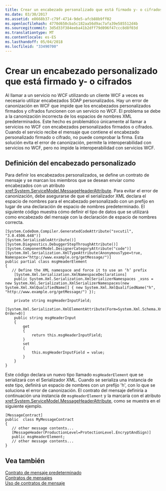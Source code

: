```yaml
---
title: Crear un encabezado personalizado que está firmado y- o cifrados
ms.date: 03/30/2017
ms.assetid: e8668b37-c79f-4714-9de5-afcb88b9ff02
ms.openlocfilehash: 4770d650cba5c182aa56d9ac7afa39e585512d4b
ms.sourcegitcommit: 3d5d33f384eeba41b2dff79d096f47ccc8d8f03d
ms.translationtype: MT
ms.contentlocale: es-ES
ms.lasthandoff: 05/04/2018
ms.locfileid: "33490700"
---
```

# <a name="creating-a-custom-header-that-is-signed-and-or-encrypted"></a>Crear un encabezado personalizado que está firmado y- o cifrados
Al llamar a un servicio no WCF utilizando un cliente WCF a veces es necesario utilizar encabezados SOAP personalizados. Hay un error de canonización en WCF que impide que los encabezados personalizados firmados y cifrados funcionen con un servicio no WCF. El problema se debe a la canonización incorrecta de los espacios de nombres XML predeterminados. Este hecho es problemático únicamente al llamar a servicios no WCF con encabezados personalizados firmados o cifrados.  Cuando el servicio recibe el mensaje que contiene el encabezado personalizado firmado o cifrado, no puede comprobar la firma. Esta solución evita el error de canonización, permite la interoperabilidad con servicios no WCF, pero no impide la interoperabilidad con servicios WCF.  
  
## <a name="defining-the-custom-header"></a>Definición del encabezado personalizado  
 Para definir los encabezados personalizados, se define un contrato de mensaje y se marcan los miembros que se desean enviar como encabezados con un atributo <xref:System.ServiceModel.MessageHeaderAttribute>. Para evitar el error de canonización, debe asegurarse de que el serializador XML declara el espacio de nombres para el encabezado personalizado con un prefijo en lugar de una declaración de espacio de nombres predeterminado. El siguiente código muestra cómo definir el tipo de datos que se utilizará como encabezado del mensaje con la declaración de espacio de nombres correcta.  
  
```  
[System.CodeDom.Compiler.GeneratedCodeAttribute("svcutil", "3.0.4506.648")]  
[System.SerializableAttribute()]  
[System.Diagnostics.DebuggerStepThroughAttribute()]  
[System.ComponentModel.DesignerCategoryAttribute("code")]  
[System.Xml.Serialization.XmlTypeAttribute(AnonymousType=true, Namespace="http://www.example.org/getMessage/")]  
public partial class msgHeaderElement  
{  
   // Define the XML namespace and force it to use an ‘h’ prefix  
    [System.Xml.Serialization.XmlNamespaceDeclarations]  
    public System.Xml.Serialization.XmlSerializerNamespaces _xsns = new System.Xml.Serialization.XmlSerializerNamespaces(new System.Xml.XmlQualifiedName[] { new System.Xml.XmlQualifiedName("h", "http://www.example.org/getMessage/") });  
  
    private string msgHeaderInputField;  
  [System.Xml.Serialization.XmlElementAttribute(Form=System.Xml.Schema.XmlSchemaForm.Unqualified, Order=0)]  
    public string msgHeaderInput  
    {  
        get  
        {  
            return this.msgHeaderInputField;  
        }  
        set  
        {  
            this.msgHeaderInputField = value;  
        }  
    }  
}  
```  
  
 Este código declara un nuevo tipo llamado `msgHeaderElement` que se serializará con el Serializador XML. Cuando se serializa una instancia de este tipo, definirá un espacio de nombres con un prefijo 'h', con lo que se soluciona el error de canonización.  El contrato del mensaje definiría a continuación una instancia de `msgHeaderElement` y la marcaría con el atributo <xref:System.ServiceModel.MessageHeaderAttribute>, como se muestra en el siguiente ejemplo.  
  
```  
[MessageContract]  
public  class MyMessageContract  
{  
   // other message contents...  
   [MessageHeader(ProductionLevel=ProtectionLevel.EncryptAndSign)]  
   public msgHeaderElement;  
   // other message contents...  
}  
```  
  
## <a name="see-also"></a>Vea también  
 [Contrato de mensaje predeterminado](../../../../docs/framework/wcf/samples/default-message-contract.md)  
 [Contratos de mensajes](../../../../docs/framework/wcf/samples/message-contracts.md)  
 [Uso de contratos de mensaje](../../../../docs/framework/wcf/feature-details/using-message-contracts.md)
